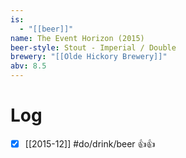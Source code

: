 ```yaml
---
is:
  - "[[beer]]"
name: The Event Horizon (2015)
beer-style: Stout - Imperial / Double
brewery: "[[Olde Hickory Brewery]]"
abv: 8.5
---
```

# Log
- [x] [[2015-12]] #do/drink/beer 👍👍
